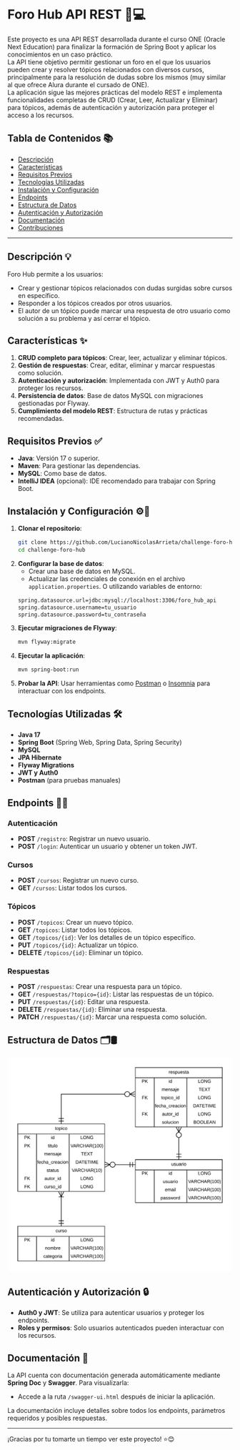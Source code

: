 # Foro Hub API REST 📝💻

Este proyecto es una API REST desarrollada durante el curso ONE (Oracle Next Education) para finalizar la formación de Spring Boot y aplicar los conocimientos en un caso práctico. \
La API tiene objetivo permitir gestionar un foro en el que los usuarios pueden crear y resolver tópicos relacionados con diversos cursos, principalmente para la resolución de dudas sobre los mismos (muy similar al que ofrece Alura durante el cursado de ONE). \
La aplicación sigue las mejores prácticas del modelo REST e implementa funcionalidades completas de CRUD (Crear, Leer, Actualizar y Eliminar) para tópicos, además de autenticación y autorización para proteger el acceso a los recursos.

## Tabla de Contenidos 📚

- [Descripción](#descripción)
- [Características](#características)
- [Requisitos Previos](#requisitos-previos)
- [Tecnologías Utilizadas](#tecnologías-utilizadas)
- [Instalación y Configuración](#instalación-y-configuración)
- [Endpoints](#endpoints)
- [Estructura de Datos](#estructura-de-datos)
- [Autenticación y Autorización](#autenticación-y-autorización)
- [Documentación](#documentación)
- [Contribuciones](#contribuciones)

---

## Descripción 💡

Foro Hub permite a los usuarios:

- Crear y gestionar tópicos relacionados con dudas surgidas sobre cursos en específico.
- Responder a los tópicos creados por otros usuarios.
- El autor de un tópico puede marcar una respuesta de otro usuario como solución a su problema y así cerrar el tópico.

## Características ✨

1. **CRUD completo para tópicos**: Crear, leer, actualizar y eliminar tópicos.
2. **Gestión de respuestas**: Crear, editar, eliminar y marcar respuestas como solución.
3. **Autenticación y autorización**: Implementada con JWT y Auth0 para proteger los recursos.
4. **Persistencia de datos**: Base de datos MySQL con migraciones gestionadas por Flyway.
5. **Cumplimiento del modelo REST**: Estructura de rutas y prácticas recomendadas.

## Requisitos Previos ✅

- **Java**: Versión 17 o superior.
- **Maven**: Para gestionar las dependencias.
- **MySQL**: Como base de datos.
- **IntelliJ IDEA** (opcional): IDE recomendado para trabajar con Spring Boot.

## Instalación y Configuración ⚙️🔧

1. **Clonar el repositorio**:
   ```bash
   git clone https://github.com/LucianoNicolasArrieta/challenge-foro-hub.git
   cd challenge-foro-hub
   ```
2. **Configurar la base de datos**:
   - Crear una base de datos en MySQL. 
   - Actualizar las credenciales de conexión en el archivo `application.properties`. O utilizando variables de entorno:
   ```properties
   spring.datasource.url=jdbc:mysql://localhost:3306/foro_hub_api
   spring.datasource.username=tu_usuario
   spring.datasource.password=tu_contraseña
   ```
3. **Ejecutar migraciones de Flyway**:
   ```bash
   mvn flyway:migrate
   ```
4. **Ejecutar la aplicación**:
   ```bash
   mvn spring-boot:run
   ```
5. **Probar la API**:
   Usar herramientas como [Postman](https://www.postman.com/) o [Insomnia](https://insomnia.rest/) para interactuar con los endpoints.

## Tecnologías Utilizadas 🛠️

- **Java 17**
- **Spring Boot** (Spring Web, Spring Data, Spring Security)
- **MySQL**
- **JPA Hibernate**
- **Flyway Migrations**
- **JWT y Auth0**
- **Postman** (para pruebas manuales)

## Endpoints 🔗📄

### Autenticación

- **POST** `/registro`: Registrar un nuevo usuario.
- **POST** `/login`: Autenticar un usuario y obtener un token JWT.

### Cursos

- **POST** `/cursos`: Registrar un nuevo curso.
- **GET** `/cursos`: Listar todos los cursos.

### Tópicos

- **POST** `/topicos`: Crear un nuevo tópico.
- **GET** `/topicos`: Listar todos los tópicos.
- **GET** `/topicos/{id}`: Ver los detalles de un tópico específico.
- **PUT** `/topicos/{id}`: Actualizar un tópico.
- **DELETE** `/topicos/{id}`: Eliminar un tópico.

### Respuestas

- **POST** `/respuestas`: Crear una respuesta para un tópico.
- **GET** `/respuestas/?topico={id}`: Listar las respuestas de un tópico.
- **PUT** `/respuestas/{id}`: Editar una respuesta.
- **DELETE** `/respuestas/{id}`: Eliminar una respuesta.
- **PATCH** `/respuestas/{id}`: Marcar una respuesta como solución.

## Estructura de Datos 🗂️🛢️

![Diagrama entidad-relación de la API REST Foro Hub](assets/der-foro-hub.png)

## Autenticación y Autorización 🔒

- **Auth0 y JWT**: Se utiliza para autenticar usuarios y proteger los endpoints.
- **Roles y permisos**: Solo usuarios autenticados pueden interactuar con los recursos.

## Documentación 📖

La API cuenta con documentación generada automáticamente mediante **Spring Doc** y **Swagger**. Para visualizarla:

- Accede a la ruta `/swagger-ui.html` después de iniciar la aplicación.

La documentación incluye detalles sobre todos los endpoints, parámetros requeridos y posibles respuestas.

---

¡Gracias por tu tomarte un tiempo ver este proyecto! ⭐😊
